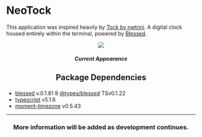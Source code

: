 # NeoTock

This application was inspired heavily by [Tock by nwtnni](https://github.com/nwtnni/tock). A digital clock housed entirely within the terminal, powered by [Blessed](https://github.com/chjj/blessed/blob/master/README.md#colors). 

<p align="center"><img src="https://cdn.discordapp.com/attachments/1123424742259572776/1128548566986653716/image.png"></p>

##### <p align="center">Current Appearance</p>

## <p align="center">Package Dependencies </p>

* [blessed](https://www.npmjs.com/package/blessed) v.0.1.81
8 [@types/blessed](https://www.npmjs.com/package/@types/blessed?activeTab=readme) TSv0.1.22
* [typescript](https://www.npmjs.com/package/moment-timezone) v5.1.6
* [moment-timezone](https://www.npmjs.com/package/moment-timezone) v0.5.43
<hr>

### <p align="center">More information will be added as development continues. </p>
